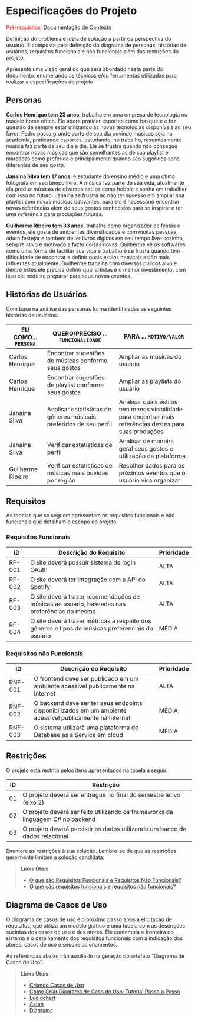 # Especificações do Projeto

<span style="color:red">Pré-requisitos: <a href="1-Documentação de Contexto.md"> Documentação de Contexto</a></span>

Definição do problema e ideia de solução a partir da perspectiva do usuário. É composta pela definição do  diagrama de personas, histórias de usuários, requisitos funcionais e não funcionais além das restrições do projeto.

Apresente uma visão geral do que será abordado nesta parte do documento, enumerando as técnicas e/ou ferramentas utilizadas para realizar a especificações do projeto

## Personas

<strong>Carlos Henrique tem 23 anos</strong>, trabalha em uma empresa de tecnologia no modelo home office. Ele adora praticar esportes como basquete e faz questão de sempre estar utilizando as novas tecnologias disponíveis ao seu favor. Pedro passa grande parte de seu dia ouvindo músicas seja na academia, praticando esportes, estudando, no trabalho, resumidamente música faz parte de seu dia a dia. Ele se frustra quando não consegue encontrar novas músicas que são semelhantes as de sua playlist e marcadas como preferida e principalmente quando são sugeridos sons diferentes de seu gosto.

<strong>Janaina Silva tem 17 anos</strong>, é estudante do ensino médio e uma ótima fotografa em seu tempo livre. A música faz parte de sua vida, atualmente ela produz músicas de diversos estilos como hobbie e sonha em trabalhar com isso no futuro. Janaína se frustra ao não ter sucesso em ampliar sua playlist com novas músicas cativantes, para ela é necessário encontrar novas referências além de seus gostos conhecidos para se inspirar e ter uma referência para produções futuras.

<strong>Guilherme Ribeiro tem 33 anos</strong>, trabalha como organizador de festas e eventos, ele gosta de ambientes diversificados e com muitas pessoas, adora festejar e também de ler livros digitais em seu tempo livre sozinho, sempre ativo e motivado a fazer coisas novas. Guilherme vê os softwares como uma forma de facilitar sua vida e trabalho e se frusta quando tem dificuldade de encontrar e definir quais estilos musicais estão mais influentes atualmente. Guilherme trabalha com diversos púlicos alvo e dentre estes ele precisa definir qual artistas é o melhor investimento, com isso ele pode se preparar para seus novos eventos. 

## Histórias de Usuários

Com base na análise das personas forma identificadas as seguintes histórias de usuários:

|EU COMO... `PERSONA` |QUERO/PRECISO ... `FUNCIONALIDADE`                                  |PARA ... `MOTIVO/VALOR`                                                                                    |
|---------------------|--------------------------------------------------------------------|-----------------------------------------------------------------------------------------------------------|
|Carlos Henrique      | Encontrar sugestões de músicas conforme seus gostos                | Ampliar as músicas do usuário                                                                             |
|Carlos Henrique      | Encontrar sugestões de playlist conforme seus gostos               | Ampliar as playlists do usuário                                                                           |
|Janaina Silva        | Analisar estatísticas de gêneros músicais preferidos de seu perfil | Analisar quais estilos tem menos visibilidade para encontrar mais referências destes para suas produções  |
|Janaina Silva        | Verificar estatísticas de perfil                                   | Analisar de maneira geral seus gostos e utilização da plataforma                                          |
|Guilherme Ribeiro    | Verificar estatísticas de músicas mais ouvidas por região          | Recolher dados para os próximos eventos que o usuário visa organizar                                      |

## Requisitos

As tabelas que se seguem apresentam os requisitos funcionais e não funcionais que detalham o escopo do projeto.

### Requisitos Funcionais

|ID    | Descrição do Requisito  | Prioridade |
|------|-----------------------------------------|----|
|RF-001| O site deverá possuir sistema de login OAuth | ALTA | 
|RF-002| O site deverá ter integração com a API do Spotify | ALTA |
|RF-003| O site deverá trazer recomendações de músicas ao usuário, baseadas nas preferências do mesmo | ALTA |
|RF-004| O site deverá trazer métricas a respeito dos gêneros e tipos de músicas preferenciais do usuário | MÉDIA |

### Requisitos não Funcionais

|ID     | Descrição do Requisito  |Prioridade |
|-------|-------------------------|----|
|RNF-001| O frontend deve ser publicado em um ambiente acessível publicamente na Internet | ALTA | 
|RNF-002| O backend deve ser ter seus endpoints disponibilizados em um ambiente acessível publicamente na Internet | MÉDIA |
|RNF-003| O sistema utilizará uma plataforma de Database as a Service em cloud | MÉDIA |

## Restrições

O projeto está restrito pelos itens apresentados na tabela a seguir.

|ID| Restrição                                             |
|--|-------------------------------------------------------|
|01| O projeto deverá ser entregue no final do semestre letivo (eixo 2) |
|02| O projeto deverá ser feito utilizando os frameworks da linguagem C# no backend |
|03| O projeto deverá persistir os dados utilizando um banco de dados relacional


Enumere as restrições à sua solução. Lembre-se de que as restrições geralmente limitam a solução candidata.

> **Links Úteis**:
> - [O que são Requisitos Funcionais e Requisitos Não Funcionais?](https://codificar.com.br/requisitos-funcionais-nao-funcionais/)
> - [O que são requisitos funcionais e requisitos não funcionais?](https://analisederequisitos.com.br/requisitos-funcionais-e-requisitos-nao-funcionais-o-que-sao/)

## Diagrama de Casos de Uso

O diagrama de casos de uso é o próximo passo após a elicitação de requisitos, que utiliza um modelo gráfico e uma tabela com as descrições sucintas dos casos de uso e dos atores. Ele contempla a fronteira do sistema e o detalhamento dos requisitos funcionais com a indicação dos atores, casos de uso e seus relacionamentos. 

As referências abaixo irão auxiliá-lo na geração do artefato “Diagrama de Casos de Uso”.

> **Links Úteis**:
> - [Criando Casos de Uso](https://www.ibm.com/docs/pt-br/elm/6.0?topic=requirements-creating-use-cases)
> - [Como Criar Diagrama de Caso de Uso: Tutorial Passo a Passo](https://gitmind.com/pt/fazer-diagrama-de-caso-uso.html/)
> - [Lucidchart](https://www.lucidchart.com/)
> - [Astah](https://astah.net/)
> - [Diagrams](https://app.diagrams.net/)

